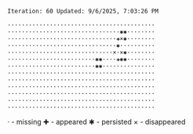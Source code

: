 `Iteration: 60 Updated: 9/6/2025, 7:03:26 PM`
<!-- GOL_START -->
`··········································`</br>
`································✱✱········`</br>
`·······························✚×✱········`</br>
`·······························✱··········`</br>
`······························×·×✱········`</br>
`·························✱✱····✚✱✱········`</br>
`·························✱✱···············`</br>
`··········································`</br>
`··········································`</br>
`··········································`</br>
`··········································`</br>
`··········································`</br>
`··········································`</br>
<!-- GOL_END -->
· - missing
✚ - appeared
✱ - persisted
× - disappeared